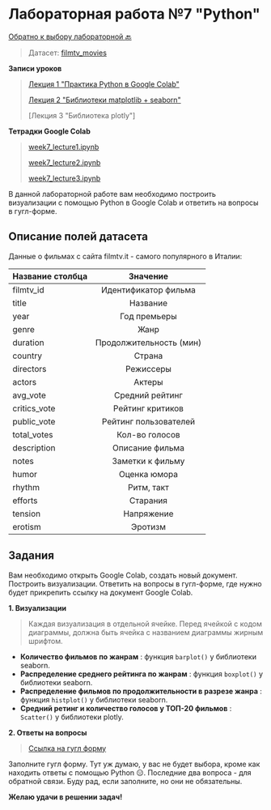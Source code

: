 # Лабораторная работа №7 "Python"

[Обратно к выбору лабораторной :back:](https://github.com/sadokhin/A1_Data_Visualization/blob/962705b6445b2bc117fa2d7bd38c10e4f1718aba/README.md)

> Датасет: [filmtv_movies](https://drive.google.com/file/d/1iB5_UY4TPC2d8TNparIvbfJzrGpdSj-G/view?usp=sharing)

__Записи уроков__

> [Лекция 1 "Практика Python в Google Colab"](https://youtu.be/IAP6vEc-ang)
>
> [Лекция 2 "Библиотеки matplotlib + seaborn"](https://youtu.be/hI0I51yOLF8)
> 
> [Лекция 3 "Библиотека plotly"]

__Тетрадки Google Colab__

> [week7_lecture1.ipynb](https://colab.research.google.com/drive/1cSWAr_dU6617GgxqXFI-R0WEi1YprJYt?usp=sharing)
> 
> [week7_lecture2.ipynb](https://colab.research.google.com/drive/1gon_cDA99pj6AhlVbji-hAAI_ydzjgyt?usp=sharing)
> 
> [week7_lecture3.ipynb](https://colab.research.google.com/drive/1jx9MqbV0zXm2XzvigRSeult-KLsmv0tD?usp=sharing)

В данной лабораторной работе вам необходимо построить визуализации с помощью Python в Google Colab и ответить на вопросы в гугл-форме.

## Описание полей датасета

Данные о фильмах с сайта filmtv.it - самого популярного в Италии:

| Название столбца | Значение |
| -----------------|:--------:|
| filmtv_id | Идентификатор фильма |
| title |	Название |
| year |	Год премьеры |
| genre |	Жанр |
| duration | Продолжительность (мин) |
| country | Страна |
| directors |	Режиссеры |
| actors |	Актеры |
| avg_vote | Средний рейтинг |
| critics_vote | Рейтинг критиков |
| public_vote |	Рейтинг пользователей |
| total_votes |	Кол-во голосов |
| description |	Описание фильма |
| notes | Заметки к фильму |
| humor | Оценка юмора |
| rhythm |	Ритм, такт |
| efforts |	Старания |
| tension |	Напряжение |
| erotism | Эротизм |

## Задания

Вам необходимо открыть Google Colab, создать новый документ. Построить визуализации. Ответить на вопросы в гугл-форме, где нужно будет прикрепить ссылку на документ Google Colab. 

__1. Визуализации__

> Каждая визуализация в отдельной ячейке.
> Перед ячейкой с кодом диаграммы, должна быть ячейка с названием диаграммы жирным шрифтом.

- __Количество фильмов по жанрам__ : функция `barplot()` у библиотеки seaborn.
- __Распределение среднего рейтинга по жанрам__ : функция `boxplot()` у библиотеки seaborn.
- __Распределение фильмов по продолжительности в разрезе жанра__ : функция `histplot()` у библиотеки seaborn.
- __Средний ретинг и количество голосов у ТОП-20 фильмов__ : `Scatter()` у библиотеки plotly.

__2. Ответы на вопросы__
> [Ссылка на гугл форму](https://forms.gle/wK5fVu4AKCYmyWpR6)

Заполните гугл форму. Тут уж думаю, у вас не будет выбора, кроме как находить ответы с помощью Python 😑. Последние два вопроса - для обратной связи. Буду рад, если заполните, но они не обязательны.

__Желаю удачи в решении задач!__
